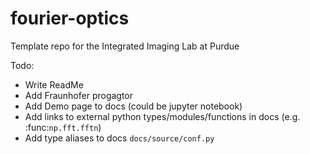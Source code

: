 # fourier-optics
 Template repo for the Integrated Imaging Lab at Purdue


Todo:
- Write ReadMe
- Add Fraunhofer progagtor
- Add Demo page to docs (could be jupyter notebook)
- Add links to external python types/modules/functions in docs (e.g. :func:`np.fft.fftn`)
- Add type aliases to docs `docs/source/conf.py`